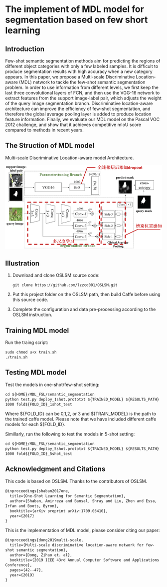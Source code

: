 # The implement of MDL model for segmentation based on few short learning

## Introduction

Few-shot semantic segmentation methods aim for predicting the regions of different object categories with only a few labeled samples. It is difficult to produce segmentation results with high accuracy when a new category appears. In this paper, we propose a Multi-scale Discriminative Location-aware (MDL) network to tackle the few-shot semantic segmentation problem. In order to use information from different levels, we first keep the last three convolutional layers of FCN, and then use the VGG-16 network to extract features from the
support image-label pair, which adjusts the weight of the query image segmentation branch. Discriminative location-aware architecture can improve the efficiency of few-shot segmentation, and therefore the global average pooling layer is added to produce location feature information. Finally, we evaluate our MDL model on the Pascal VOC 2012 challenge, and show that it achieves competitive mIoU score compared to methods in recent years.

## The Struction of MDL model

Multi-scale Discriminative Location-aware model Architecture.

![](MDL_arch.png)

## Illustration

1. Download and clone OSLSM source code:

    ```
    git clone https://github.com/lzzcd001/OSLSM.git
    ```

2. Put this project folder on the OSLSM path, then build Caffe before using this source code.

3. Complete the configuration and data pre-processing according to the OSLSM instruction.

## Training MDL model

Run the traing script:


    sudo chmod u+x train.sh
    ./train.sh


## Testing MDL model

Test the models in one-shot/few-shot setting:

    cd ${HOME}/MDL_FSL/semantic_segmentation
    python test.py deploy_1shot.prototxt ${TRAINED_MODEL} ${RESULTS_PATH} 1000 fold${FOLD_ID}_1shot_test

    
Where ${FOLD_ID} can be 0,1,2, or 3 and ${TRAIN_MODEL} is the path to the trained caffe model. Please note that we have included different caffe models for each ${FOLD_ID}.

Simillarly, run the following to test the models in 5-shot setting:

    cd ${HOME}/MDL_FSL/semantic_segmentation
    python test.py deploy_5shot.prototxt ${TRAINED_MODEL} ${RESULTS_PATH} 1000 fold${FOLD_ID}_5shot_test


## Acknowledgment and Citations

This code is based on OSLSM. Thanks to the contributors of OSLSM.

	@inproceedings{shaban2017one,
	  title={One-Shot Learning for Semantic Segmentation},
	  author={Shaban, Amirreza and Bansal, Shray and Liu, Zhen and Essa, Irfan and Boots, Byron},
	  booktitle={arXiv preprint arXiv:1709.03410},
	  year={2017}
	}

This is the implementation of MDL model, please consider citing our paper:

	@inproceedings{dong2019multi-scale,
	  title={Multi-scale discriminative location-aware network for few-shot semantic segmentation},
	  author={Dong, Zihao et. al},
	  booktitle={2019 IEEE 43rd Annual Computer Software and Applications Conference},
	  pages={42--47},
	  year={2019}
	}

